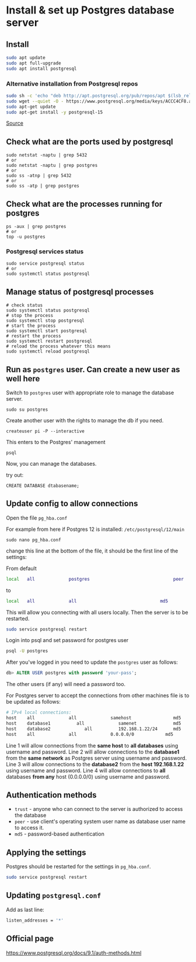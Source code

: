 # Install & set up Postgres database server

## Install

```bash
sudo apt update
sudo apt full-upgrade
sudo apt install postgresql
```

### Alternative installation from Postgresql repos

```bash
sudo sh -c 'echo "deb http://apt.postgresql.org/pub/repos/apt $(lsb_release -cs)-pgdg main" > /etc/apt/sources.list.d/pgdg.list'
sudo wget --quiet -O - https://www.postgresql.org/media/keys/ACCC4CF8.asc | sudo apt-key add -
sudo apt-get update
sudo apt-get install -y postgresql-15
```

[Source](https://www.postgresql.org/download/linux/ubuntu/)

## Check what are the ports used by postgresql

```shell
sudo netstat -naptu | grep 5432
# or
sudo netstat -naptu | grep postgres
# or
sudo ss -atnp | grep 5432
# or
sudo ss -atp | grep postgres
```

## Check what are the processes running for postgres

```shell
ps -aux | grep postgres
# or
top -u postgres
```

### Postgresql services status

```shell
sudo service postgresql status
# or
sudo systemctl status postgresql
```

## Manage status of postgresql processes

```shell
# check status
sudo systemctl status postgresql
# stop the process
sudo systemctl stop postgresql
# start the process
sudo systemctl start postgresql
# restart the process
sudo systemctl restart postgresql
# reload the process whatever this means
sudo systemctl reload postgresql
```



## Run as `postgres` user. Can create a new user as well here

Switch to `postgres` user with appropriate role to manage the database server.

`sudo su postgres`

Create another user with the rights to manage the db if you need.

`createuser pi -P --interactive`

This enters to the Postgres' management

`psql`

Now, you can manage the databases.

try out:

`CREATE DATABASE dtabasename;`

## Update config to allow connections

Open the file `pg_hba.conf`

For example from here if Postgres 12 is installed: `/etc/postgresql/12/main`

`sudo nano pg_hba.conf` 

change this line at the bottom of the file, it should be the first line of the settings:

From default 

```bash
local   all             postgres                                peer
```

to

```bash
local   all             all                                md5
```
This will allow you connecting with all users locally. Then the server is to be restarted.

```bash
sudo service postgresql restart
```

Login into psql and set password for postgres user

```bash
psql -U postgres
```
After you've logged in you need to update the `postgres` user as follows:
 
```SQL
db> ALTER USER postgres with password 'your-pass';
```
The other users (if any) will need a password too.

For Postgres server to accept the connections from other machines file is to be updated as follows: 

```bash
# IPv4 local connections:
host    all             all             samehost                md5
host    database1          all             samenet              md5
host    database2             all          192.168.1.22/24      md5
host    all             all             0.0.0.0/0            md5
```
Line 1 will allow connections from the **same host** to **all databases** using username and password.
Line 2 will allow connections to the **database1** from the **same network** as Postgres server using username and password.
Line 3 will allow connections to the **database2** from the **host 192.168.1.22** using username and password.
Line 4 will allow connections to **all** databases **from any** host (0.0.0.0/0) using username and password.

## Authentication methods

- `trust` - anyone who can connect to the server is authorized to access the database
- `peer` - use client's operating system user name as database user name to access it.
- `md5` - password-based authentication

## Applying the settings

Postgres should be restarted for the settings in `pg_hba.conf`.

```bash
sudo service postgresql restart
```

## Updating `postgresql.conf`

Add as last line:

```bash
listen_addresses = '*'
```

## Official page

https://www.postgresql.org/docs/9.1/auth-methods.html



